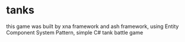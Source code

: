 # tanks
this game was built by xna framework and ash framework, using Entity Component System Pattern, simple C# tank battle game
